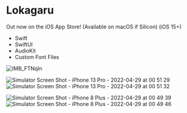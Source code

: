 # Lokagaru
Out now on the iOS App Store! (Available on macOS if Silicon) (iOS 15+)

- Swift
- SwiftUI
- AudioKit
- Custom Font Files


![IMB_FTNqln](https://user-images.githubusercontent.com/85328038/165891900-56bbe553-fbd2-469e-a3ed-b5c118eeec21.GIF)



![Simulator Screen Shot - iPhone 13 Pro - 2022-04-29 at 00 51 29](https://user-images.githubusercontent.com/85328038/165891383-41861692-102b-434c-a079-17d72abfbc73.png)
![Simulator Screen Shot - iPhone 13 Pro - 2022-04-29 at 00 51 32](https://user-images.githubusercontent.com/85328038/165891389-03415728-4cc7-45ca-8818-3f00dc6c6aa8.png)


![Simulator Screen Shot - iPhone 8 Plus - 2022-04-29 at 00 49 39](https://user-images.githubusercontent.com/85328038/165891394-17a2ae1e-8093-4830-82b9-4da1e01977dd.png)
![Simulator Screen Shot - iPhone 8 Plus - 2022-04-29 at 00 49 46](https://user-images.githubusercontent.com/85328038/165891399-874f224b-6cee-4ca1-b04c-485467d2dd75.png)
